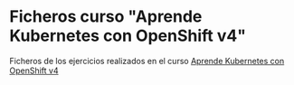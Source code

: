 # Ficheros curso "Aprende Kubernetes con OpenShift v4"

Ficheros de los ejercicios realizados en el curso [Aprende Kubernetes con OpenShift v4](https://github.com/josedom24/curso_openshift_v4/blob/main/curso1/README.md)